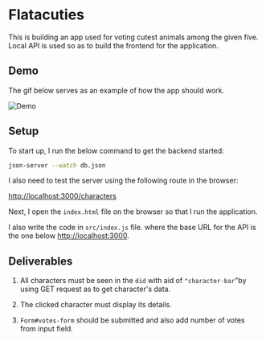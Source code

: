 # Flatacuties
This is building an app used for voting cutest animals among the given five. Local API is used so as to build the frontend for the application.


## Demo

The  gif below serves as an example of how the app should work.

![Demo](assets/demo.gif)



## Setup

To start up, I run the below command to get the backend started:

```sh
json-server --watch db.json
```

 I also need to test the server using the following route in the browser:

[http://localhost:3000/characters](http://localhost:3000/characters)

Next, I open the `index.html` file on the browser so that I run the application.

I also write the code in `src/index.js` file. where the base URL for the API is the one below
[http://localhost:3000](http://localhost:3000).



## Deliverables

1. All characters must be seen in the `did` with aid of `"character-bar`"by using GET request as to get character's data.

2. The clicked character must display its details. 
3. `Form#votes-form` should be submitted and also add number of votes from input field.


